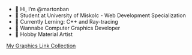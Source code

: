 - 👋 Hi, I’m @martonban
- 🏫 Student at University of Miskolc - Web Development Specialization
- 📖 Currently Lerning: C++ and Ray-tracing
- 🤤 Wannabe Computer Graphics Developer
- 🎨 Hobby Material Artist


<a href="https://github.com/martonban/ComputerGraphicsLinks">My Graphics Link Collection</a><br>
<!--<a href = "https://github.com/martonban/Portfolio">Portfolio</a> -->


<!---
martonbn/martonbn is a ✨ special ✨ repository because its `README.md` (this file) appears on your GitHub profile.
You can click the Preview link to take a look at your changes.
--->
